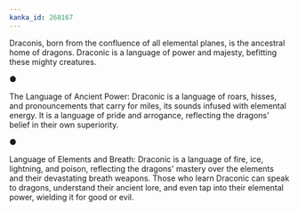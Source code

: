 ```yaml
---
kanka_id: 268167
---
```


Draconis, born from the confluence of all elemental planes, is the ancestral home of dragons. Draconic is a language of power and majesty, befitting these mighty creatures.

●

The Language of Ancient Power: Draconic is a language of roars, hisses, and pronouncements that carry for miles, its sounds infused with elemental energy. It is a language of pride and arrogance, reflecting the dragons' belief in their own superiority.

●

Language of Elements and Breath: Draconic is a language of fire, ice, lightning, and poison, reflecting the dragons' mastery over the elements and their devastating breath weapons. Those who learn Draconic can speak to dragons, understand their ancient lore, and even tap into their elemental power, wielding it for good or evil.